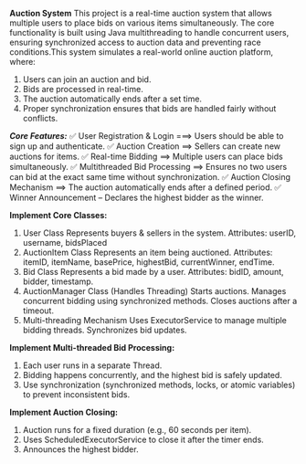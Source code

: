 **Auction System**
This project is a real-time auction system that allows multiple users to place bids on various items simultaneously. The core functionality is built using Java multithreading to handle concurrent users, ensuring synchronized access to auction data and preventing race conditions.This system simulates a real-world online auction platform, where:
1. Users can join an auction and bid.
2. Bids are processed in real-time.
3. The auction automatically ends after a set time.
4. Proper synchronization ensures that bids are handled fairly without conflicts.

***Core Features:***
✅ User Registration & Login ===> Users should be able to sign up and authenticate.
✅ Auction Creation ==> Sellers can create new auctions for items.
✅ Real-time Bidding ==> Multiple users can place bids simultaneously.
✅ Multithreaded Bid Processing ==> Ensures no two users can bid at the exact same time without synchronization.
✅ Auction Closing Mechanism ==> The auction automatically ends after a defined period.
✅ Winner Announcement – Declares the highest bidder as the winner.

**Implement Core Classes:**
1. User Class
      Represents buyers & sellers in the system.
      Attributes: userID, username, bidsPlaced
2. AuctionItem Class
      Represents an item being auctioned.
      Attributes: itemID, itemName, basePrice, highestBid, currentWinner, endTime.
3. Bid Class
      Represents a bid made by a user.
      Attributes: bidID, amount, bidder, timestamp.
4. AuctionManager Class (Handles Threading)
      Starts auctions.
      Manages concurrent bidding using synchronized methods.
      Closes auctions after a timeout.
5. Multi-threading Mechanism
      Uses ExecutorService to manage multiple bidding threads.
      Synchronizes bid updates.

**Implement Multi-threaded Bid Processing:**
1. Each user runs in a separate Thread.
2. Bidding happens concurrently, and the highest bid is safely updated.
3. Use synchronization (synchronized methods, locks, or atomic variables) to prevent inconsistent bids.

**Implement Auction Closing:**
1. Auction runs for a fixed duration (e.g., 60 seconds per item).
2. Uses ScheduledExecutorService to close it after the timer ends.
3. Announces the highest bidder.




